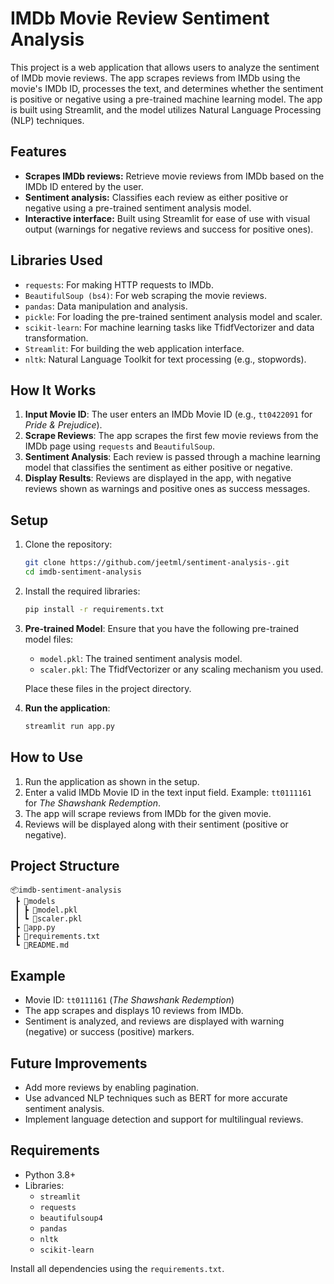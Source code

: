 # IMDb Movie Review Sentiment Analysis

This project is a web application that allows users to analyze the sentiment of IMDb movie reviews. The app scrapes reviews from IMDb using the movie's IMDb ID, processes the text, and determines whether the sentiment is positive or negative using a pre-trained machine learning model. The app is built using Streamlit, and the model utilizes Natural Language Processing (NLP) techniques.

## Features

- **Scrapes IMDb reviews:** Retrieve movie reviews from IMDb based on the IMDb ID entered by the user.
- **Sentiment analysis:** Classifies each review as either positive or negative using a pre-trained sentiment analysis model.
- **Interactive interface:** Built using Streamlit for ease of use with visual output (warnings for negative reviews and success for positive ones).

## Libraries Used

- `requests`: For making HTTP requests to IMDb.
- `BeautifulSoup (bs4)`: For web scraping the movie reviews.
- `pandas`: Data manipulation and analysis.
- `pickle`: For loading the pre-trained sentiment analysis model and scaler.
- `scikit-learn`: For machine learning tasks like TfidfVectorizer and data transformation.
- `Streamlit`: For building the web application interface.
- `nltk`: Natural Language Toolkit for text processing (e.g., stopwords).

## How It Works

1. **Input Movie ID**: The user enters an IMDb Movie ID (e.g., `tt0422091` for *Pride & Prejudice*).
2. **Scrape Reviews**: The app scrapes the first few movie reviews from the IMDb page using `requests` and `BeautifulSoup`.
3. **Sentiment Analysis**: Each review is passed through a machine learning model that classifies the sentiment as either positive or negative. 
4. **Display Results**: Reviews are displayed in the app, with negative reviews shown as warnings and positive ones as success messages.

## Setup

1. Clone the repository:
    ```bash
    git clone https://github.com/jeetml/sentiment-analysis-.git
    cd imdb-sentiment-analysis
    ```

2. Install the required libraries:
    ```bash
    pip install -r requirements.txt
    ```

3. **Pre-trained Model**: Ensure that you have the following pre-trained model files:
    - `model.pkl`: The trained sentiment analysis model.
    - `scaler.pkl`: The TfidfVectorizer or any scaling mechanism you used.

   Place these files in the project directory.

4. **Run the application**:
    ```bash
    streamlit run app.py
    ```

## How to Use

1. Run the application as shown in the setup.
2. Enter a valid IMDb Movie ID in the text input field. Example: `tt0111161` for *The Shawshank Redemption*.
3. The app will scrape reviews from IMDb for the given movie.
4. Reviews will be displayed along with their sentiment (positive or negative).

## Project Structure

```
📦imdb-sentiment-analysis
 ┣ 📂models
 ┃ ┣ 📜model.pkl
 ┃ ┗ 📜scaler.pkl
 ┣ 📜app.py
 ┣ 📜requirements.txt
 ┗ 📜README.md
```

## Example

- Movie ID: `tt0111161` (*The Shawshank Redemption*)
- The app scrapes and displays 10 reviews from IMDb.
- Sentiment is analyzed, and reviews are displayed with warning (negative) or success (positive) markers.

## Future Improvements

- Add more reviews by enabling pagination.
- Use advanced NLP techniques such as BERT for more accurate sentiment analysis.
- Implement language detection and support for multilingual reviews.

## Requirements

- Python 3.8+
- Libraries:
    - `streamlit`
    - `requests`
    - `beautifulsoup4`
    - `pandas`
    - `nltk`
    - `scikit-learn`

Install all dependencies using the `requirements.txt`.
